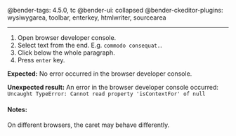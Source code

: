 @bender-tags: 4.5.0, tc
@bender-ui: collapsed
@bender-ckeditor-plugins: wysiwygarea, toolbar, enterkey, htmlwriter, sourcearea

---

1. Open browser developer console.
1. Select text from the end. E.g. `commodo consequat.`.
2. Click below the whole paragraph.
3. Press `enter` key.

**Expected:** No error occurred in the browser developer console.

**Unexpected result:** An error in the browser developer console occurred: `Uncaught TypeError: Cannot read property 'isContextFor' of null`

#### Notes:
On different browsers, the caret may behave differently.

